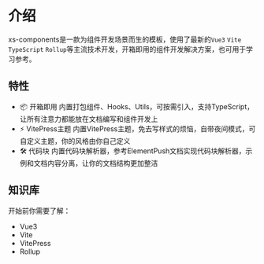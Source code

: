 # 介绍

xs-components是一款为组件开发场景而生的模板，使用了最新的`Vue3` `Vite` `TypeScript` `Rollup`等主流技术开发，开箱即用的组件开发解决方案，也可用于学习参考。

## 特性
  - 📦 开箱即用 内置打包组件、Hooks、Utils，可按需引入，支持TypeScript，让所有注意力都能放在文档编写和组件开发上
  - ⚡️ VitePress主题 内置VitePress主题，免去写样式的烦恼，自带夜间模式，可自定义主题，你的风格由你自己定义
  - 🛠️ 代码块 内置代码块解析器，参考ElementPush文档实现代码块解析器，示例和文档内容分离，让你的文档结构更加整洁

## 知识库

开始前你需要了解：
  - Vue3
  - Vite
  - VitePress
  - Rollup